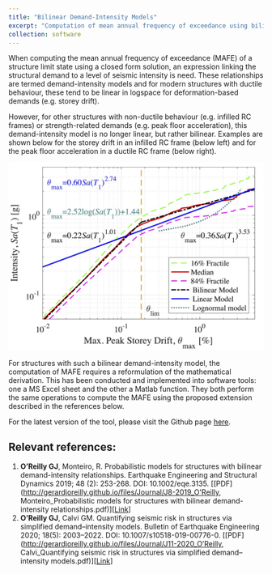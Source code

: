 ```yaml
---
title: "Bilinear Demand-Intensity Models"
excerpt: "Computation of mean annual frequency of exceedance using bilinear demand-intensity models"
collection: software
---
```


When computing the mean annual frequency of exceedance (MAFE) of a structure limit state using a closed form solution, an expression linking the structural demand to a level of seismic intensity is need. These relationships are termed demand-intensity models and for modern structures with ductile behaviour, these tend to be linear in logspace for deformation-based demands (e.g. storey drift).

However, for other structures with non-ductile behaviour (e.g. infilled RC frames) or strength-related demands (e.g. peak floor acceleration), this demand-intensity model is no longer linear, but rather bilinear. Examples are shown below for the storey drift in an infilled RC frame (below left) and for the peak floor acceleration in a ductile RC frame (below right).

<img src="/images/mafe-bilinear.jpg">

For structures with such a bilinear demand-intensity model, the computation of MAFE requires a reformulation of the mathematical derivation. This has been conducted and implemented into software tools: one a MS Excel sheet and the other a Matlab function. They both perform the same operations to compute the MAFE using the proposed extension described in the references below.

For the latest version of the tool, please visit the Github page [here](https://github.com/gerardjoreilly/Bilinear-Demand-Intensity).

## Relevant references:
1. **O’Reilly GJ**, Monteiro, R. Probabilistic models for structures with bilinear demand-intensity relationships. Earthquake Engineering and Structural Dynamics 2019; 48 (2): 253-268. DOI: 10.1002/eqe.3135. [[PDF](http://gerardjoreilly.github.io/files/Journal/J8-2019_O'Reilly, Monteiro_Probabilistic models for structures with bilinear demand-intensity relationships.pdf)][[Link](https://onlinelibrary.wiley.com/doi/10.1002/eqe.3135)]
1. **O’Reilly GJ**, Calvi GM. Quantifying seismic risk in structures via simplified demand–intensity models. Bulletin of Earthquake Engineering 2020; 18(5): 2003–2022. DOI: 10.1007/s10518-019-00776-0. [[PDF](http://gerardjoreilly.github.io/files/Journal/J11-2020_O’Reilly, Calvi_Quantifying seismic risk in structures via simplified demand–intensity models.pdf)][[Link](https://link.springer.com/article/10.1007/s10518-019-00776-0)]
